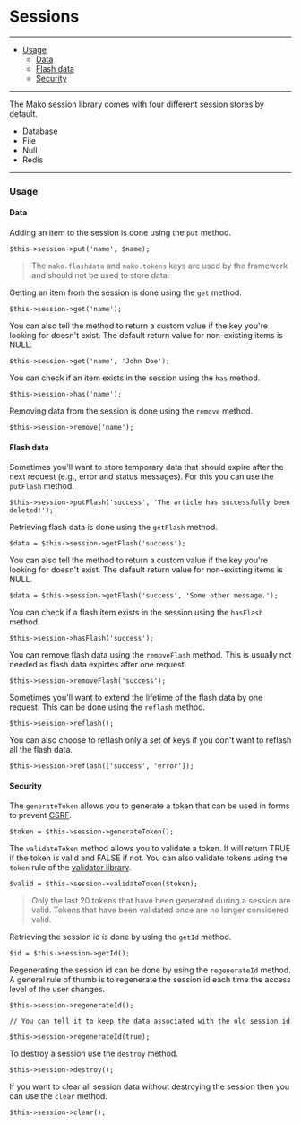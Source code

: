 # Sessions

--------------------------------------------------------

* [Usage](#usage)
	- [Data](#usage:data)
	- [Flash data](#usage:flash_data)
	- [Security](#usage:security)

--------------------------------------------------------

The Mako session library comes with four different session stores by default.

* Database
* File
* Null
* Redis

--------------------------------------------------------

<a id="usage"></a>

### Usage

<a id="usage:data"></a>

#### Data

Adding an item to the session is done using the ```put``` method.

	$this->session->put('name', $name);

> The ```mako.flashdata``` and ```mako.tokens``` keys are used by the framework and should not be used to store data. 

Getting an item from the session is done using the ```get``` method.

	$this->session->get('name');

You can also tell the method to return a custom value if the key you're looking for doesn't exist. The default return value for non-existing items is NULL.

	$this->session->get('name', 'John Doe');

You can check if an item exists in the session using the ```has``` method.

	$this->session->has('name');

Removing data from the session is done using the ```remove``` method.

	$this->session->remove('name');

<a id="usage:flash_data"></a>

#### Flash data

Sometimes you'll want to store temporary data that should expire after the next request (e.g., error and status messages). For this you can use the ```putFlash``` method.

	$this->session->putFlash('success', 'The article has successfully been deleted!');

Retrieving flash data is done using the ```getFlash``` method.

	$data = $this->session->getFlash('success');

You can also tell the method to return a custom value if the key you're looking for doesn't exist. The default return value for non-existing items is NULL.

	$data = $this->session->getFlash('success', 'Some other message.');

You can check if a flash item exists in the session using the ```hasFlash``` method.

	$this->session->hasFlash('success');

You can remove flash data using the ```removeFlash``` method. This is usually not needed as flash data expirtes after one request.

	$this->session->removeFlash('success');

Sometimes you'll want to extend the lifetime of the flash data by one request. This can be done using the ```reflash``` method.

	$this->session->reflash();

You can also choose to reflash only a set of keys if you don't want to reflash all the flash data.

	$this->session->reflash(['success', 'error']);

<a id="usage:security"></a>

#### Security

The ```generateToken``` allows you to generate a token that can be used in forms to prevent [CSRF](http://en.wikipedia.org/wiki/Cross-site_request_forgery).

	$token = $this->session->generateToken();

The ```validateToken``` method allows you to validate a token. It will return TRUE if the token is valid and FALSE if not. You can also validate tokens using the ```token``` rule of the [validator library](:base_url:/docs/:version:/learn-more:validation).

	$valid = $this->session->validateToken($token);

> Only the last 20 tokens that have been generated during a session are valid. Tokens that have been validated once are no longer considered valid.

Retrieving the session id is done by using the ```getId``` method.

	$id = $this->session->getId();

Regenerating the session id can be done by using the ```regenerateId``` method. A general rule of thumb is to regenerate the session id each time the access level of the user changes.

	$this->session->regenerateId();

	// You can tell it to keep the data associated with the old session id

	$this->session->regenerateId(true);

To destroy a session use the ```destroy``` method.

	$this->session->destroy();

If you want to clear all session data without destroying the session then you can use the ```clear``` method.

	$this->session->clear();